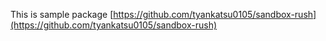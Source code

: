 This is sample package
[https://github.com/tyankatsu0105/sandbox-rush](https://github.com/tyankatsu0105/sandbox-rush)